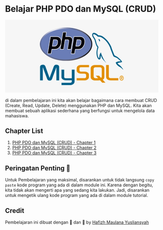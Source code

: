 # Belajar PHP PDO dan MySQL (CRUD)

![ Logo PHP dan MySQl ](./images/logo-php-mysql.png)

di dalam pembelajaran ini kita akan belajar bagaimana cara membuat CRUD (Create, Read, Update, Delete) menggunakan PHP dan MySQL. Kita akan membuat sebuah aplikasi sederhana yang berfungsi untuk mengelola data mahasiswa.

## Chapter List

1. [PHP PDO dan MySQL (CRUD) - Chapter 1](./chapter-1/README.md)
2. [PHP PDO dan MySQL (CRUD) - Chapter 2](./chapter-2/README.md)
3. [PHP PDO dan MySQL (CRUD) - Chapter 3](./chapter-3/README.md)

## Peringatan Penting 📣

Untuk Pembelajaran yang maksimal, disarankan untuk tidak langsung `copy paste` kode program yang ada di dalam module ini. Karena dengan begitu, kita tidak akan mengerti apa yang sedang kita lakukan. Jadi, disarankan untuk mengetik ulang kode program yang ada di dalam module tutorial.

## Credit

Pembelajaran ini dibuat dengan 🧠 dan 💓 by [Hafizh Maulana Yusliansyah](https://github.com/hafizhmaulanay)
